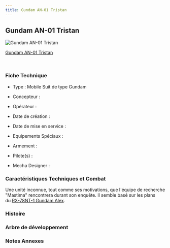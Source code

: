 ```yaml
---
title: Gundam AN-01 Tristan
---
```


Gundam AN-01 Tristan
--------------------



![Gundam AN-01 Tristan](/images/stories/saga/twilightaxis/mechas/gundam-an-01-tristan.png)

[Gundam AN-01 Tristan](javascript:change_image_m('images/stories/saga/twilightaxis/mechas/gundam-an-01-tristan.png');)

 

### Fiche Technique


- Type : Mobile Suit de type Gundam
  
- Concepteur : 
  
- Opérateur : 
  
- Date de création : 
  
- Date de mise en service : 
  
- Equipements Spéciaux :




- Armement :




- Pilote(s) : 





- Mecha Designer : 


### Caractéristiques Techniques et Combat


Une unité inconnue, tout comme ses motivations, que l'équipe de recherche "Mastima" rencontrera durant son enquête. Il semble basé sur les plans du [RX-78NT-1 Gundam Alex](uc/gundam-0080/rx-78nt-1-gundam-alex.html). 


### Histoire


### Arbre de développement


### Notes Annexes


